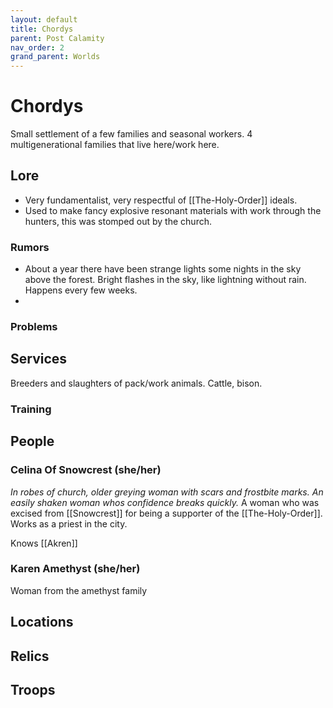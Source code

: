 ```yaml
---
layout: default
title: Chordys
parent: Post Calamity
nav_order: 2
grand_parent: Worlds
---
```

# Chordys
Small settlement of a few families and seasonal workers. 
4 multigenerational families that live here/work here.

## Lore
* Very fundamentalist, very respectful of [[The-Holy-Order]] ideals.
* Used to make fancy explosive resonant materials with work through the hunters, this was stomped out by the church. 

### Rumors
* About a year there have been strange lights some nights in the sky above the forest. Bright flashes in the sky, like lightning without rain. Happens every few weeks.
* 

### Problems

## Services
Breeders and slaughters of pack/work animals. Cattle, bison.

### Training

## People

### Celina Of Snowcrest (she/her)
*In robes of church, older greying woman with scars and frostbite marks.*
*An easily shaken woman whos confidence breaks quickly.*
A woman who was excised from [[Snowcrest]] for being a supporter of the [[The-Holy-Order]]. Works as a priest in the city. 

Knows [[Akren]]

### Karen Amethyst (she/her)
Woman from the amethyst family

## Locations

## Relics

## Troops
